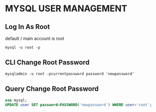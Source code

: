 # MYSQL USER MANAGEMENT

## Log In As Root

default / main account is root

```console
mysql -u root -p
```

## CLI Change Root Password

```console
mysqladmin -u root -pcurrentpassword password 'newpassword'
```

## Query Change Root Password

```sql
use mysql;
UPDATE user SET password=PASSWORD('newpassword') WHERE user='root';
```
